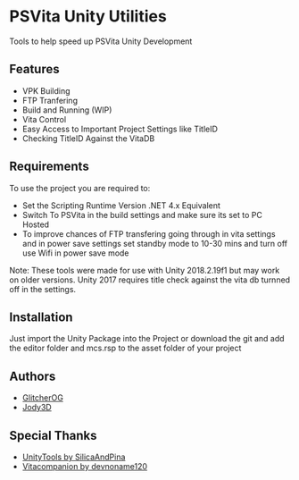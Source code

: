 # PSVita Unity Utilities

Tools to help speed up PSVita Unity Development

## Features

- VPK Building
- FTP Tranfering
- Build and Running (WIP)
- Vita Control
- Easy Access to Important Project Settings like TitleID
- Checking TitleID Against the VitaDB 

## Requirements

To use the project you are required to:
- Set the Scripting Runtime Version .NET 4.x Equivalent
- Switch To PSVita in the build settings and make sure its set to PC Hosted
- To improve chances of FTP transfering going through in vita settings and in power save settings set standby mode to 10-30 mins and turn off use Wifi in power save mode
 
Note: These tools were made for use with Unity 2018.2.19f1 but may work on older versions. Unity 2017 requires title check against the vita db turnned off in the settings.

## Installation

Just import the Unity Package into the Project or download the git and add the editor folder and mcs.rsp to the asset folder of your project

## Authors
- [GlitcherOG](https://github.com/GlitcherOG)
- [Jody3D](https://github.com/Jordy3D)

## Special Thanks

 - [UnityTools by SilicaAndPina](https://bitbucket.org/SilicaAndPina/unitytools/src/master/)
 - [Vitacompanion by devnoname120](https://github.com/devnoname120/vitacompanion)

